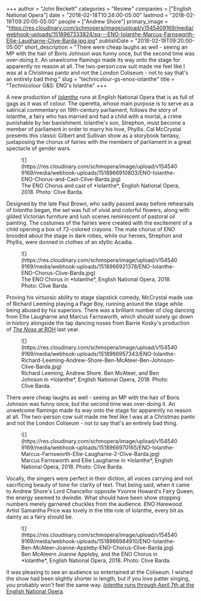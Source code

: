+++
author = "John Beckett"
categories = "Review"
companies = ["English National Opera"]
date = "2018-02-18T10:24:00-05:00"
lastmod = "2018-02-19T09:20:00-05:00"
people = ["Andrew Shore"]
primary_image = "https://res.cloudinary.com/schmopera/image/upload/v1545409169/media/webhook-uploads/1518967333824/sq---ENO-Iolanthe-Marcus-Farnsworth-Ellie-Laugharne-Clive-Barda.jpg.jpg"
publishDate = "2018-02-19T09:20:00-05:00"
short_description = "There were cheap laughs as well - seeing an MP with the hair of Boris Johnson was funny once, but the second time was over-doing it. An unwelcome flamingo made its way onto the stage for apparently no reason at all. The two-person cow suit made me feel like I was at a Christmas panto and not the London Coliseum - not to say that&#039;s an entirely bad thing."
slug = "technicolour-gs-enos-iolanthe"
title = "Technicolour G&amp;S: ENO&#039;s Iolanthe"
+++

A new production of [*Iolanthe*](https://www.eno.org/whats-on/iolanthe/) runs at English National Opera that is as full of gags as it was of colour. The operetta, whose main purpose is to serve as a satirical commentary on 19th-century parliament, follows the story of Iolanthe, a fairy who has married and had a child with a mortal, a crime punishable by her banishment. Iolanthe's son, Strephon, must become a member of parliament in order to marry his love, Phyllis. Cal McCrystal presents this classic Gilbert and Sullivan show as a storybook fantasy, juxtaposing the chorus of fairies with the members of parliament in a great spectacle of gender wars.

<figure data-type="image">
![](https://res.cloudinary.com/schmopera/image/upload/v1545409169/media/webhook-uploads/1518966910803/ENO-Iolanthe-ENO-Chorus-and-Cast-Clive-Barda.jpg)
<figcaption>The ENO Chorus and cast of *Iolanthe*, English National Opera, 2018. Photo: Clive Barda.</figcaption>
</figure>

Designed by the late Paul Brown, who sadly passed away before rehearsals of *Iolanthe* began, the set was full of vivid and colorful flowers, along with gilded Victorian furniture and lush scenes reminiscent of pastoral oil painting. The costumes of the fairies were created with the excitement of a child opening a box of 72-colored crayons. The male chorus of ENO brooded about the stage in dark robes, while our heroes, Strephon and Phyllis, were donned in clothes of an idyllic Acadia.

<figure data-type="image">
![](https://res.cloudinary.com/schmopera/image/upload/v1545409169/media/webhook-uploads/1518966921378/ENO-Iolanthe-ENO-Chorus-Clive-Barda.jpg)
<figcaption>The ENO Chorus in *Iolanthe*, English National Opera, 2018. Photo: Clive Barda.</figcaption>
</figure>

Proving his virtuosic ability to stage slapstick comedy, McCrystal made use of Richard Leeming playing a Page Boy, running around the stage while being abused by his superiors. There was a brilliant number of clog dancing from Ellie Laugharne and Marcus Farnsworth, which should surely go down in history alongside the tap dancing noses from Barrie Kosky's production of [*The Nose* at ROH](/jaw-dropping-the-nose-at-roh/) last year.

<figure data-type="image">
![](https://res.cloudinary.com/schmopera/image/upload/v1545409169/media/webhook-uploads/1518966957343/ENO-Iolanthe-Richard-Leeming-Andrew-Shore-Ben-McAteer-Ben-Johnson-Clive-Barda.jpg)
<figcaption>Richard Leeming, Andrew Shore. Ben McAteer, and Ben Johnson in *Iolanthe*, English National Opera, 2018. Photo: Clive Barda.</figcaption>
</figure>

There were cheap laughs as well - seeing an MP with the hair of Boris Johnson was funny once, but the second time was over-doing it. An unwelcome flamingo made its way onto the stage for apparently no reason at all. The two-person cow suit made me feel like I was at a Christmas panto and not the London Coliseum - not to say that's an entirely bad thing.

<figure data-type="image">
![](https://res.cloudinary.com/schmopera/image/upload/v1545409169/media/webhook-uploads/1518966970165/ENO-Iolanthe-Marcus-Farnsworth-Ellie-Laugharne-2-Clive-Barda.jpg)
<figcaption>Marcus Farnsworth and Ellie Laugharne in *Iolanthe*, English National Opera, 2018. Photo: Clive Barda.</figcaption>
</figure>

Vocally, the singers were perfect in their diction, all voices carrying and not sacrificing beauty of tone for clarity of text. That being said, when it came to Andrew Shore's Lord Chancellor opposite Yvonne Howard's Fairy Queen, the energy seemed to dwindle. What should have been show stopping numbers merely garnered chuckles from the audience. ENO Harewood Artist Samantha Price was lovely in the title role of Iolanthe, every bit as dainty as a fairy should be.

<figure data-type="image">
![](https://res.cloudinary.com/schmopera/image/upload/v1545409169/media/webhook-uploads/1518966984910/ENO-Iolanthe-Ben-McAteer-Joanne-Appleby-ENO-Chorus-Clive-Barda.jpg)
<figcaption>Ben McAteern Joanne Appleby, and the ENO Chorus in *Iolanthe*, English National Opera, 2018. Photo: Clive Barda.</figcaption>
</figure>

It was pleasing to see an audience so entertained at the Coliseum. I wished the show had been slightly shorter in length, but if you love patter singing, you probably won't feel the same way. [*Iolanthe* runs through April 7th at the English National Opera](https://www.eno.org/whats-on/iolanthe/).
